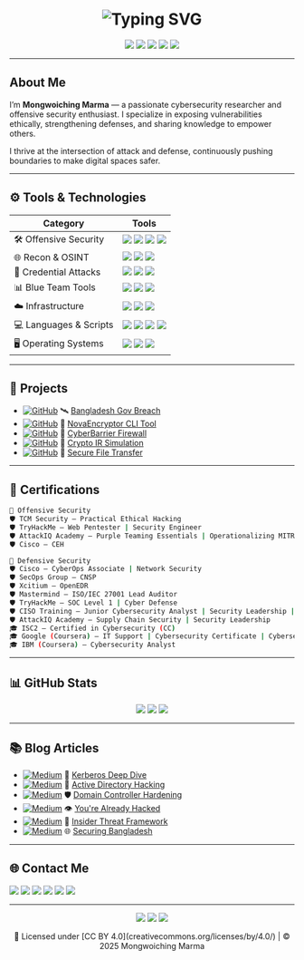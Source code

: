 <h1 align="center">
  <img src="https://readme-typing-svg.demolab.com?font=Fira+Code&duration=3000&pause=800&color=00FF00&center=true&vCenter=true&width=800&lines=Hi%2C+I'm+Mongwoiching+Marma;Cybersecurity+Researcher+%7C+Offensive+Security+Enthusiast+%7C+;Passionate+Ethical+Hacker+and+Cyber+Defender" alt="Typing SVG" />
</h1>

<p align="center">
  <img src="https://img.shields.io/badge/Independent%20Security%20Researcher-black?style=for-the-badge&logo=protonmail&logoColor=white" />
  <img src="https://img.shields.io/badge/Offensive%20Security%20Enthusiast-red?style=for-the-badge&logo=HackTheBox&logoColor=white" />
  <img src="https://img.shields.io/badge/TryHackMe-Elite-critical?style=for-the-badge&logo=tryhackme&logoColor=white" />
  <img src="https://img.shields.io/badge/Red%20Team-blue?style=for-the-badge&logo=Wireshark&logoColor=white" />
  <img src="https://img.shields.io/badge/License-CC--BY--4.0-success?style=for-the-badge&logo=creativecommons&logoColor=white" />
</p>


---

## About Me

I’m **Mongwoiching Marma** — a passionate cybersecurity researcher and offensive security enthusiast. I specialize in exposing vulnerabilities ethically, strengthening defenses, and sharing knowledge to empower others.

I thrive at the intersection of attack and defense, continuously pushing boundaries to make digital spaces safer.


---

## ⚙️ Tools & Technologies

| Category | Tools |
|---------|-------|
| 🛠️ Offensive Security | <img src="https://img.shields.io/badge/Metasploit-ffffff?style=flat&logo=metasploit&logoColor=blue" /> <img src="https://img.shields.io/badge/Sliver-ffffff?style=flat&logo=kalilinux&logoColor=purple" /> <img src="https://img.shields.io/badge/BloodHound-ffffff?style=flat&logo=battledotnet&logoColor=crimson" /> <img src="https://img.shields.io/badge/Burp Suite-ffffff?style=flat&logo=burpsuite&logoColor=orange" /> |
| 🌐 Recon & OSINT | <img src="https://img.shields.io/badge/Shodan-000000?style=flat&logo=shodan&logoColor=red" /> <img src="https://img.shields.io/badge/Maltego-000000?style=flat&logo=maltego&logoColor=blue" /> <img src="https://img.shields.io/badge/Amass-000000?style=flat&logo=archlinux&logoColor=white" /> |
| 🔐 Credential Attacks | <img src="https://img.shields.io/badge/Mimikatz-000000?style=flat&logo=windows&logoColor=blue" /> <img src="https://img.shields.io/badge/Hashcat-000000?style=flat&logo=gnubash&logoColor=yellow" /> <img src="https://img.shields.io/badge/John the Ripper-000000?style=flat&logo=linux&logoColor=white" /> |
| 📊 Blue Team Tools | <img src="https://img.shields.io/badge/Splunk-000000?style=flat&logo=splunk&logoColor=white" /> <img src="https://img.shields.io/badge/QRadar-000000?style=flat&logo=ibm&logoColor=blue" /> <img src="https://img.shields.io/badge/OpenEDR-000000?style=flat&logo=linuxfoundation&logoColor=green" /> |
| ☁️ Infrastructure | <img src="https://img.shields.io/badge/Docker-ffffff?style=flat&logo=docker&logoColor=blue" /> <img src="https://img.shields.io/badge/Kubernetes-ffffff?style=flat&logo=kubernetes&logoColor=blue" /> <img src="https://img.shields.io/badge/Virt Manager-ffffff?style=flat&logo=redhat&logoColor=red" /> |
| 💻 Languages & Scripts | <img src="https://img.shields.io/badge/Python-ffffff?style=flat&logo=python&logoColor=blue" /> <img src="https://img.shields.io/badge/Bash-000000?style=flat&logo=gnubash&logoColor=white" /> <img src="https://img.shields.io/badge/PowerShell-000000?style=flat&logo=powershell&logoColor=blue" /> <img src="https://img.shields.io/badge/SQL-ffffff?style=flat&logo=mysql&logoColor=black" /> |
| 🖥️ Operating Systems | <img src="https://img.shields.io/badge/Kali Linux-000000?style=flat&logo=kalilinux&logoColor=white" /> <img src="https://img.shields.io/badge/Ubuntu-ffffff?style=flat&logo=ubuntu&logoColor=orange" /> <img src="https://img.shields.io/badge/Windows Server-ffffff?style=flat&logo=windows&logoColor=blue" /> |

---

## 🔎 Projects

- [![GitHub](https://img.shields.io/badge/GitHub-181717?style=flat-square&logo=github&logoColor=white)](https://github.com/ZeroHack01/bangladesh-gov-data-breach-analysis) 🛰️ [Bangladesh Gov Breach](github.com/ZeroHack01/bangladesh-gov-data-breach-analysis)  
- [![GitHub](https://img.shields.io/badge/GitHub-181717?style=flat-square&logo=github&logoColor=white)](https://github.com/ZeroHack01/NovaEncryptor--Secure-CLI) 🔐 [NovaEncryptor CLI Tool](github.com/ZeroHack01/NovaEncryptor--Secure-CLI)  
- [![GitHub](https://img.shields.io/badge/GitHub-181717?style=flat-square&logo=github&logoColor=white)](https://github.com/ZeroHack01/novacyberbarrier-firewall-project) 🧱 [CyberBarrier Firewall](github.com/ZeroHack01/novacyberbarrier-firewall-project)  
- [![GitHub](https://img.shields.io/badge/GitHub-181717?style=flat-square&logo=github&logoColor=white)](https://github.com/ZeroHack01/bybit-2025-crypto-hack-analysis) 🧠 [Crypto IR Simulation](github.com/ZeroHack01/bybit-2025-crypto-hack-analysis)  
- [![GitHub](https://img.shields.io/badge/GitHub-181717?style=flat-square&logo=github&logoColor=white)](https://github.com/ZeroHack01/SecureFileTransferApp) 🚛 [Secure File Transfer](github.com/ZeroHack01/SecureFileTransferApp)  

---

## 📜 Certifications

```bash
🔴 Offensive Security
🛡️ TCM Security – Practical Ethical Hacking
🛡️ TryHackMe – Web Pentester | Security Engineer
🛡️ AttackIQ Academy – Purple Teaming Essentials | Operationalizing MITRE ATT&CK
🛡️ Cisco – CEH 

🔵 Defensive Security
🛡️ Cisco – CyberOps Associate | Network Security
🛡️ SecOps Group – CNSP
🛡️ Xcitium – OpenEDR
🛡️ Mastermind – ISO/IEC 27001 Lead Auditor
🛡️ TryHackMe – SOC Level 1 | Cyber Defense
🛡️ CISO Training – Junior Cybersecurity Analyst | Security Leadership | Security Management
🛡️ AttackIQ Academy – Supply Chain Security | Security Leadership
🎓 ISC2 – Certified in Cybersecurity (CC)
🎓 Google (Coursera) – IT Support | Cybersecurity Certificate | Cybersecurity Specialization
🎓 IBM (Coursera) – Cybersecurity Analyst
```

---

## 📊 GitHub Stats

<p align="center">
  <img src="https://github-readme-streak-stats.herokuapp.com/?user=ZeroHack01&theme=tokyonight&hide_border=true" />
  <img src="https://github-readme-stats.vercel.app/api?username=ZeroHack01&show_icons=true&theme=tokyonight&hide_border=true" />
  <img src="https://github-readme-stats.vercel.app/api/top-langs/?username=ZeroHack01&layout=compact&theme=tokyonight&hide_border=true" />
</p>

---

## 📚 Blog Articles

- [![Medium](https://img.shields.io/badge/Medium-12100E?style=flat-square&logo=medium&logoColor=white)](https://medium.com/@NextGencyber) 📘 [Kerberos Deep Dive](medium.com/@NextGencyber/kerberos-your-trustworthy-gatekeeper-in-the-digital-world-79df0146cf69)  
- [![Medium](https://img.shields.io/badge/Medium-12100E?style=flat-square&logo=medium&logoColor=white)](https://medium.com/@NextGencyber) 👻 [Active Directory Hacking](medium.com/@NextGencyber/ghost-in-the-machine-a-practical-guide-to-hacking-active-directory-and-evading-antivirus-14fdac460498)  
- [![Medium](https://img.shields.io/badge/Medium-12100E?style=flat-square&logo=medium&logoColor=white)](https://medium.com/@NextGencyber) 🛡️ [Domain Controller Hardening](medium.com/@NextGencyber/active-directory-domain-controller-hardening-a-step-by-step-security-guide-dd017878193e)  
- [![Medium](https://img.shields.io/badge/Medium-12100E?style=flat-square&logo=medium&logoColor=white)](https://medium.com/@NextGencyber) 👁️ [You're Already Hacked](medium.com/@NextGencyber/youre-already-hacked-how-biometric-security-and-global-connectivity-make-privacy-a-myth-e83318dd34c5)  
- [![Medium](https://img.shields.io/badge/Medium-12100E?style=flat-square&logo=medium&logoColor=white)](https://medium.com/@NextGencyber) 🧩 [Insider Threat Framework](medium.com/@NextGencyber/insider-threat-prevention-and-framework-101-cacf46d9247b)  
- [![Medium](https://img.shields.io/badge/Medium-12100E?style=flat-square&logo=medium&logoColor=white)](https://medium.com/@NextGencyber) 🌐 [Securing Bangladesh](medium.com/@NextGencyber/shielding-bangladeshs-digital-frontier-the-imperative-of-cybersecurity-solutions-89733b810742)  

---

## 🌐 Contact Me

<p align="left">
  <a href="https://github.com/ZeroHack01" title="GitHub"><img src="https://img.shields.io/badge/GitHub-181717?style=for-the-badge&logo=github&logoColor=white" /></a>
  <a href="https://tryhackme.com/p/Mongwoiching" title="TryHackMe"><img src="https://img.shields.io/badge/TryHackMe-EA0E0E?style=for-the-badge&logo=tryhackme&logoColor=white" /></a>
  <a href="https://linkedin.com/in/mongwoi" title="LinkedIn"><img src="https://img.shields.io/badge/LinkedIn-0A66C2?style=for-the-badge&logo=linkedin&logoColor=white" /></a>
  <a href="mailto:mongwoiching2080@gmail.com" title="Email"><img src="https://img.shields.io/badge/Email-D14836?style=for-the-badge&logo=gmail&logoColor=white" /></a>
  <a href="https://medium.com/@NextGencyber" title="Medium Blog"><img src="https://img.shields.io/badge/Medium-12100E?style=for-the-badge&logo=medium&logoColor=white" /></a>
  <a href="https://credly.com/users/mongwoiching-marma" title="Credly"><img src="https://img.shields.io/badge/Credly-0056D2?style=for-the-badge&logo=credly&logoColor=white" /></a>
</p>

---

<p align="center">
  <img src="https://img.shields.io/badge/Red Team Ready-darkred?style=for-the-badge&logo=HackTheBox&logoColor=white" />
  <img src="https://img.shields.io/badge/Ethical Hacker-blue?style=for-the-badge&logo=OWASP&logoColor=white" />
  <img src="https://img.shields.io/badge/Secure the Web-00cc99?style=for-the-badge&logo=Mozilla-Firefox&logoColor=white" />
</p>

<p align="center">
  📝 Licensed under [CC BY 4.0](creativecommons.org/licenses/by/4.0/) | © 2025 Mongwoiching Marma
</p>

